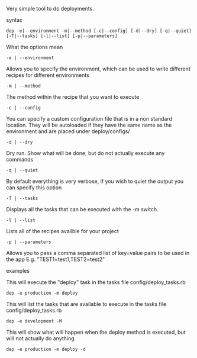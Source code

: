 Very simple tool to do deployments.

syntax

    dep -e|--environment -m|--method [-c|--config] [-d|--dry] [-q|--quiet] [-T|--tasks] [-l|--list] [-p|--parameters]


What the options mean

    -e | --environment
Allows you to specify the environment, which can be used to write different recipes for different environments

    -m | --method
The method within the recipe that you want to execute

    -c | --config
You can specify a custom configuration file that is in a non standard location. They will be autoloaded if they have
the same name as the environment and are placed under deploy/configs/

    -d | --dry
Dry run. Show what will be done, but do not actually execute any commands

    -q | --quiet
By default everything is very verbose, if you wish to quiet the output you can specify this option

    -T | --tasks
Displays all the tasks that can be executed with the -m switch.

    -l | --list
Lists all of the recipes availble for your project

    -p | --parameters
Allows you to pass a comma separated list of key=value pairs to be used in the app
E.g. "TEST1=test1,TEST2=test2"

examples

This will execute the "deploy" task in the tasks file config/deploy_tasks.rb

    dep -e production -m deploy

This will list the tasks that are available to execute in the tasks file config/deploy_tasks.rb

    dep -e development -M

This will show what will happen when the deploy method is executed, but will not actually do anything

    dep -e production -m deploy -d
